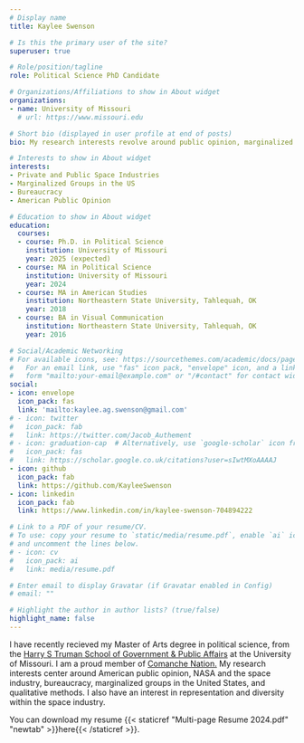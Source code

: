 ```yaml
---
# Display name
title: Kaylee Swenson

# Is this the primary user of the site?
superuser: true

# Role/position/tagline
role: Political Science PhD Candidate

# Organizations/Affiliations to show in About widget
organizations:
- name: University of Missouri
  # url: https://www.missouri.edu

# Short bio (displayed in user profile at end of posts)
bio: My research interests revolve around public opinion, marginalized groups in the United States, and the public space industry.

# Interests to show in About widget
interests:
- Private and Public Space Industries
- Marginalized Groups in the US
- Bureaucracy
- American Public Opinion

# Education to show in About widget
education:
  courses:
  - course: Ph.D. in Political Science
    institution: University of Missouri
    year: 2025 (expected)
  - course: MA in Political Science
    institution: University of Missouri
    year: 2024
  - course: MA in American Studies
    institution: Northeastern State University, Tahlequah, OK
    year: 2018
  - course: BA in Visual Communication
    institution: Northeastern State University, Tahlequah, OK
    year: 2016

# Social/Academic Networking
# For available icons, see: https://sourcethemes.com/academic/docs/page-builder/#icons
#   For an email link, use "fas" icon pack, "envelope" icon, and a link in the
#   form "mailto:your-email@example.com" or "/#contact" for contact widget.
social:
- icon: envelope
  icon_pack: fas
  link: 'mailto:kaylee.ag.swenson@gmail.com'
# - icon: twitter
#   icon_pack: fab
#   link: https://twitter.com/Jacob_Authement
# - icon: graduation-cap  # Alternatively, use `google-scholar` icon from `ai` icon pack
#   icon_pack: fas
#   link: https://scholar.google.co.uk/citations?user=sIwtMXoAAAAJ
- icon: github
  icon_pack: fab
  link: https://github.com/KayleeSwenson
- icon: linkedin
  icon_pack: fab
  link: https://www.linkedin.com/in/kaylee-swenson-704894222

# Link to a PDF of your resume/CV.
# To use: copy your resume to `static/media/resume.pdf`, enable `ai` icons in `params.toml`, 
# and uncomment the lines below.
# - icon: cv
#   icon_pack: ai
#   link: media/resume.pdf

# Enter email to display Gravatar (if Gravatar enabled in Config)
# email: ""

# Highlight the author in author lists? (true/false)
highlight_name: false
---
```


I have recently recieved my Master of Arts degree in political science, from the [Harry S Truman School of Government & Public Affairs](https://truman.missouri.edu) at the University of Missouri. I am a proud member of [Comanche Nation.](https://comanchenation.com/) My research interests center around American public opinion, NASA and the space industry, bureaucracy, marginalized groups in the United States, and qualitative methods. I also have an interest in representation and diversity within the space industry.


You can download my resume {{< staticref "Multi-page Resume 2024.pdf" "newtab" >}}here{{< /staticref >}}.
